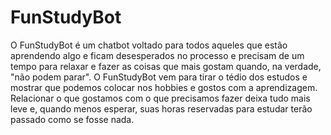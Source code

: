 # FunStudyBot

<tab>O FunStudyBot é um chatbot voltado para todos aqueles que estão aprendendo algo e ficam desesperados no processo e precisam de um tempo para relaxar e fazer as coisas que mais gostam quando, na verdade, "não podem parar". O FunStudyBot vem para tirar o tédio dos estudos e mostrar que podemos colocar nos hobbies e gostos com a aprendizagem. Relacionar o que gostamos com o que precisamos fazer deixa tudo mais leve e, quando menos esperar, suas horas reservadas para estudar terão passado como se fosse nada.
